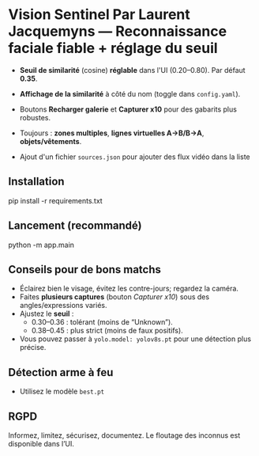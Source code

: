 # Vision Sentinel Par Laurent Jacquemyns — Reconnaissance faciale fiable + réglage du seuil
- **Seuil de similarité** (cosine) **réglable** dans l'UI (0.20–0.80). Par défaut **0.35**.
- **Affichage de la similarité** à côté du nom (toggle dans `config.yaml`).
- Boutons **Recharger galerie** et **Capturer x10** pour des gabarits plus robustes.
- Toujours : **zones multiples**, **lignes virtuelles A→B/B→A**, **objets/vêtements**.

- Ajout d'un fichier `sources.json` pour ajouter des flux vidéo dans la liste

## Installation
pip install -r requirements.txt

## Lancement (recommandé)
python -m app.main

## Conseils pour de bons matchs
- Éclairez bien le visage, évitez les contre-jours; regardez la caméra.
- Faites **plusieurs captures** (bouton *Capturer x10*) sous des angles/expressions variés.
- Ajustez le **seuil** :
  - 0.30–0.36 : tolérant (moins de “Unknown”).  
  - 0.38–0.45 : plus strict (moins de faux positifs).
- Vous pouvez passer à `yolo.model: yolov8s.pt` pour une détection plus précise.

## Détection arme à feu
- Utilisez le modèle `best.pt`

## RGPD
Informez, limitez, sécurisez, documentez. Le floutage des inconnus est disponible dans l’UI.
